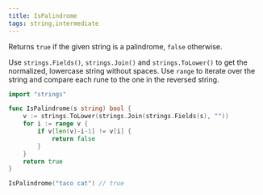 ```yaml
---
title: IsPalindrome
tags: string,intermediate
---
```


Returns `true` if the given string is a palindrome, `false` otherwise.

Use `strings.Fields()`, `strings.Join()` and `strings.ToLower()` to get the normalized, lowercase string without spaces.
Use `range` to iterate over the string and compare each rune to the one in the reversed string.

```go
import "strings"

func IsPalindrome(s string) bool {
	v := strings.ToLower(strings.Join(strings.Fields(s), ""))
	for i := range v {
		if v[len(v)-i-1] != v[i] {
			return false
		}
	}
	return true
}
```

```go
IsPalindrome("taco cat") // true
```
